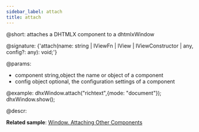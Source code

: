 ```yaml
---
sidebar_label: attach
title: attach
---          
```


@short: attaches a DHTMLX component to a dhtmlxWindow

@signature: {'attach(name: string | IViewFn | IView | IViewConstructor | any, config?: any): void;'}

@params:
- component 		string,object 		the name or object of a component
- config 			object 				optional, the configuration settings of a component

@example:
dhxWindow.attach("richtext",{mode: "document"});
dhxWindow.show();

@descr:

**Related sample**: [Window. Attaching Other Components](https://snippet.dhtmlx.com/t9ncuuou)

[comment]: # (@related: window/how_to_start.md window/usage.md#attaching-dhtmlx-components)
